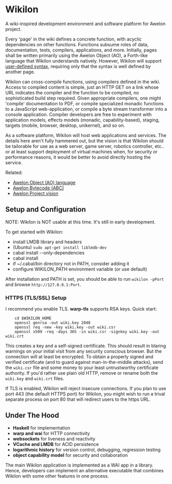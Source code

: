 Wikilon
=======

A wiki-inspired development environment and software platform for Awelon project.

Every 'page' in the wiki defines a concrete function, with acyclic dependencies on other functions. Functions subsume roles of data, documentation, tests, compilers, applications, and more. Initially, pages shall be written primarily using the Awelon Object (AO), a Forth-like language that Wikilon understands natively. However, Wikilon will support [user-defined syntax](docs/ExtensibleSyntax.md), requiring only that the syntax is well defined by another page.

Wikilon can cross-compile functions, using compilers defined in the wiki. Access to compiled content is simple, just an HTTP GET on a link whose URL indicates the compiler and the function to be compiled, no sophisticated build step required. Given appropriate compilers, one might 'compile' documentation to PDF, or compile specialized monadic functions to a JavaScript web-application, or compile a byte stream transformer into a console application. Compiler developers are free to experiment with application models, effects models (monadic, capability-based), staging, targets (mobile, browser, desktop, unikernel), and so on. 

As a software platform, Wikilon will host web applications and services. The details here aren't fully hammered out, but the vision is that Wikilon should be tailorable for use as a web server, game server, robotics controller, etc.. or at least support deployment of virtual machines when, for security or performance reasons, it would be better to avoid directly hosting the service.

Related: 

* [Awelon Object (AO) language](https://github.com/dmbarbour/awelon/blob/master/AboutAO.md)
* [Awelon Bytecode (ABC)](https://github.com/dmbarbour/awelon/blob/master/AboutABC.md)
* [Awelon Project vision](https://github.com/dmbarbour/awelon/blob/master/AwelonProject.md)

## Setup and Configuration

NOTE: Wikilon is NOT usable at this time. It's still in early development. 

To get started with Wikilon:

* install LMDB library and headers
 * (Ubuntu) `sudo apt-get install liblmdb-dev`
* cabal install --only-dependencies
* cabal install
* if ~/.cabal/bin directory not in PATH, consider adding it
* configure WIKILON_PATH environment variable (or use default)

After installation and PATH is set, you should be able to run `wikilon -pPort` and browse `http://127.0.0.1:Port`.

### HTTPS (TLS/SSL) Setup

I recommend you enable TLS. **warp-tls** supports RSA keys. Quick start:

        cd $WIKILON_HOME
        openssl genrsa -out wiki.key 2048
        openssl req -new -key wiki.key -out wiki.csr
        openssl x509 -req -days 365 -in wiki.csr -signkey wiki.key -out wiki.crt

This creates a key and a self-signed certificate. This should result in blaring warnings on your initial visit from any security conscious browser. But the connection will at least be encrypted. To obtain a properly signed and verified certificate (and to guard against man-in-the-middle attacks), send the `wiki.csr` file and some money to your least untrustworthy certificate authority. If you'd rather use plain old HTTP, remove or rename both the `wiki.key` and `wiki.crt` files.

If TLS is enabled, Wikilon will reject insecure connections. If you plan to use port 443 (the default HTTPS port) for Wikilon, you might wish to run a trival separate process on port 80 that will redirect users to the https URL.

## Under The Hood

* **Haskell** for implementation
* **warp and wai** for HTTP connectivity
* **websockets** for liveness and reactivity
* **VCache and LMDB** for ACID persistence
* **logarithmic history** for version control, debugging, regression testing
* **object capability model** for security and collaboration

The main Wikilon application is implemented as a WAI app in a library. Hence, developers can implement an alternative executable that combines Wikilon with some other features in one process.
